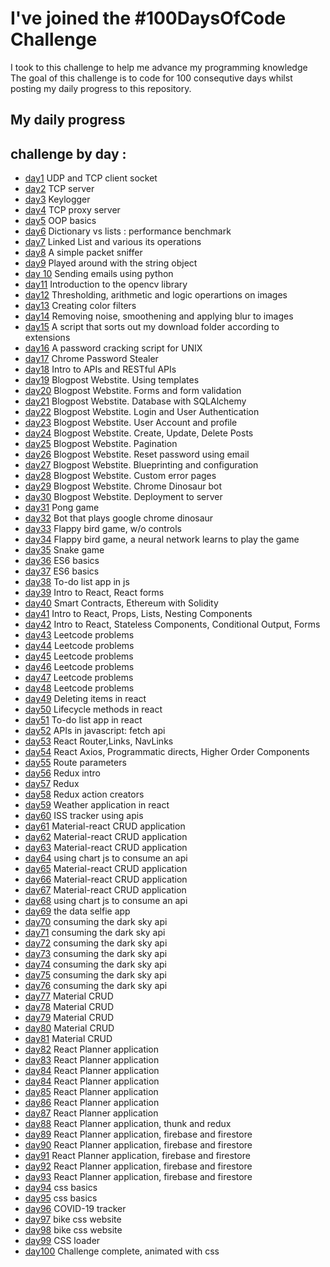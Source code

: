 # I've joined the #100DaysOfCode Challenge
I took to this challenge to help me advance my programming knowledge
The goal of this challenge is to code for 100 consequtive days whilst posting my daily progress to this repository.





## My daily progress
## challenge by day :

* [day1](day1/) UDP and TCP client socket 
* [day2](day2/) TCP server
* [day3](day3/) Keylogger
* [day4](day4/) TCP proxy server
* [day5](day5/) OOP basics
* [day6](day6/) Dictionary vs lists : performance benchmark
* [day7](day7/) Linked List and various its operations
* [day8](day8/) A simple packet sniffer
* [day9](day9/) Played around with the string object
* [day 10](day-10/) Sending emails using python 
* [day11](day11/) Introduction to the opencv library
* [day12](day12/) Thresholding, arithmetic and logic operartions on images
* [day13](day13/) Creating color filters
* [day14](day14/) Removing noise, smoothening and applying blur to images
* [day15](day15/) A script that sorts out my download folder according to extensions
* [day16](day16/) A password cracking script for UNIX
* [day17](day17/) Chrome Password Stealer
* [day18](day18/) Intro to APIs and RESTful APIs 
* [day19](day19/) Blogpost Webstite. Using templates
* [day20](day20/) Blogpost Webstite. Forms and form validation
* [day21](day21/) Blogpost Webstite. Database with SQLAlchemy
* [day22](day22/) Blogpost Webstite. Login and User Authentication
* [day23](day23/) Blogpost Webstite. User Account and profile
* [day24](day24/) Blogpost Webstite. Create, Update, Delete Posts
* [day25](day25/) Blogpost Webstite. Pagination
* [day26](day26/) Blogpost Webstite. Reset password using email
* [day27](day27/) Blogpost Webstite. Blueprinting and configuration
* [day28](day28/) Blogpost Webstite. Custom error pages
* [day29](day29/) Blogpost Webstite. Chrome Dinosaur bot
* [day30](day30/) Blogpost Webstite. Deployment to server
* [day31](day31/) Pong game
* [day32](day32/) Bot that plays google chrome dinosaur
* [day33](day33/) Flappy bird game, w/o controls
* [day34](day34/) Flappy bird game, a neural network learns to play the game
* [day35](day35/) Snake game
* [day36](day36/) ES6 basics
* [day37](day37/) ES6 basics
* [day38](day38/) To-do list app in js
* [day39](day39/) Intro to React, React forms
* [day40](day40/) Smart Contracts, Ethereum with Solidity
* [day41](day41/) Intro to React, Props, Lists, Nesting Components
* [day42](day42/) Intro to React, Stateless Components, Conditional Output, Forms
* [day43](day43/) Leetcode problems 
* [day44](day44/) Leetcode problems 
* [day45](day45/) Leetcode problems 
* [day46](day46/) Leetcode problems 
* [day47](day47/) Leetcode problems 
* [day48](day48/) Leetcode problems 
* [day49](day49/) Deleting items in react
* [day50](day50/) Lifecycle methods in react
* [day51](day51/) To-do list app in react
* [day52](day52/) APIs in javascript: fetch api
* [day53](day53/) React Router,Links, NavLinks
* [day54](day54/) React Axios, Programmatic directs, Higher Order Components
* [day55](day55/) Route parameters
* [day56](day56/) Redux intro
* [day57](day57/) Redux
* [day58](day58/) Redux action creators
* [day59](day59/) Weather application in react
* [day60](day60/) ISS tracker using apis 
* [day61](day61/) Material-react CRUD application
* [day62](day62/) Material-react CRUD application
* [day63](day63/) Material-react CRUD application
* [day64](day64/) using chart js to consume an api
* [day65](day65/) Material-react CRUD application
* [day66](day66/) Material-react CRUD application
* [day67](day67/) Material-react CRUD application
* [day68](day68/) using chart js to consume an api
* [day69](day69/) the data selfie app
* [day70](day70/) consuming the dark sky api
* [day71](day71/) consuming the dark sky api
* [day72](day72/) consuming the dark sky api
* [day73](day73/) consuming the dark sky api
* [day74](day74/) consuming the dark sky api
* [day75](day75/) consuming the dark sky api
* [day76](day76/) consuming the dark sky api
* [day77](day77/) Material CRUD
* [day78](day78/) Material CRUD
* [day79](day79/) Material CRUD
* [day80](day80/) Material CRUD
* [day81](day81/) Material CRUD
* [day82](day82/) React Planner application
* [day83](day83/) React Planner application
* [day84](day84/) React Planner application
* [day84](day84/) React Planner application
* [day85](day85/) React Planner application
* [day86](day86/) React Planner application
* [day87](day87/) React Planner application
* [day88](day88/) React Planner application, thunk and redux
* [day89](day89/) React Planner application, firebase and firestore
* [day90](day90/) React Planner application, firebase and firestore
* [day91](day91/) React Planner application, firebase and firestore
* [day92](day92/) React Planner application, firebase and firestore
* [day93](day93/) React Planner application, firebase and firestore
* [day94](day94/) css basics
* [day95](day95/) css basics
* [day96](day96/) COVID-19 tracker
* [day97](day97/) bike css website
* [day98](day98/) bike css website
* [day99](day99/) CSS loader
* [day100](day100/) Challenge complete, animated with css

